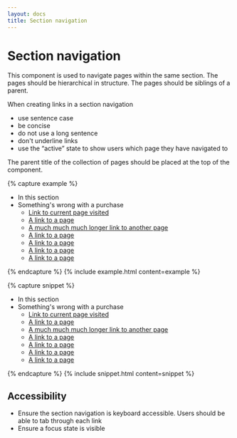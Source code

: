 ```yaml
---
layout: docs
title: Section navigation
---
```


# Section navigation

This component is used to navigate pages within the same section. The pages should be hierarchical in structure. The pages should be siblings of a parent.

When creating links in a section navigation

- use sentence case
- be concise
- do not use a long sentence
- don't underline links
- use the “active” state to show users which page they have navigated to

The parent title of the collection of pages should be placed at the top of the component.


{% capture example %}
<ul class="m-0 p-0 list-style-none">
    <li class="mb-3">In this section</li>
    <li class="mb-7">
      <span class="h2 block mt-0 mb-2">Something's wrong with a purchase</span>
      <ul class="m-0 p-0 list-style-none">
        <li>
          <a href="#" class="bg-blue-light p-2 inline-block no-underline b-bottom-width-0 black hover-bg-blue-light w-full">
            Link to current page visited
          </a>
        </li>
        <li>
          <a href="#" class="p-2 inline-block no-underline b-bottom-width-0 black hover-bg-blue-light w-full">
            A link to a page
          </a>
        </li>
        <li>
          <a href="#" class="p-2 inline-block no-underline b-bottom-width-0 black hover-bg-blue-light w-full">
            A much much much longer link to another page
          </a>
        </li>
        <li>
          <a href="#" class="p-2 inline-block no-underline b-bottom-width-0 black hover-bg-blue-light w-full">
            A link to a page
          </a>
        </li>
        <li>
          <a href="#" class="p-2 inline-block no-underline b-bottom-width-0 black hover-bg-blue-light w-full">
            A link to a page
          </a>
        </li>
        <li>
          <a href="#" class="p-2 inline-block no-underline b-bottom-width-0 black hover-bg-blue-light w-full">
            A link to a page
          </a>
        </li>
        <li>
          <a href="#" class="p-2 inline-block no-underline b-bottom-width-0 black hover-bg-blue-light w-full">
            A link to a page
          </a>
        </li>
      </ul>
    </li>
  </ul>

{% endcapture %}
{% include example.html content=example %}

{% capture snippet %}
<ul class="m-0 p-0 list-style-none">
    <li class="mb-3">In this section</li>
    <li class="mb-7">
      <span class="h2 block mt-0 mb-2">Something's wrong with a purchase</span>
      <ul class="m-0 p-0 list-style-none">
        <li>
          <a href="#" class="bg-blue-light p-2 inline-block no-underline b-bottom-width-0 black hover-bg-blue-light w-full">
            Link to current page visited
          </a>
        </li>
        <li>
          <a href="#" class="p-2 inline-block no-underline b-bottom-width-0 black hover-bg-blue-light w-full">
            A link to a page
          </a>
        </li>
        <li>
          <a href="#" class="p-2 inline-block no-underline b-bottom-width-0 black hover-bg-blue-light w-full">
            A much much much longer link to another page
          </a>
        </li>
        <li>
          <a href="#" class="p-2 inline-block no-underline b-bottom-width-0 black hover-bg-blue-light w-full">
            A link to a page
          </a>
        </li>
        <li>
          <a href="#" class="p-2 inline-block no-underline b-bottom-width-0 black hover-bg-blue-light w-full">
            A link to a page
          </a>
        </li>
        <li>
          <a href="#" class="p-2 inline-block no-underline b-bottom-width-0 black hover-bg-blue-light w-full">
            A link to a page
          </a>
        </li>
        <li>
          <a href="#" class="p-2 inline-block no-underline b-bottom-width-0 black hover-bg-blue-light w-full">
            A link to a page
          </a>
        </li>
      </ul>
    </li>
  </ul>

{% endcapture %}
{% include snippet.html content=snippet %}

## Accessibility
- Ensure the section navigation is keyboard accessible. Users should be able to tab through each link
- Ensure a focus state is visible
